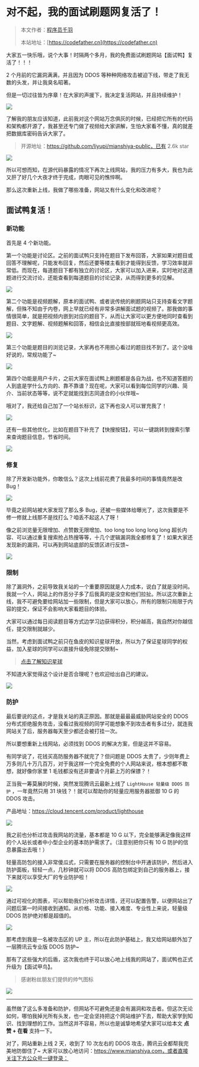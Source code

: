 # 对不起，我的面试刷题网复活了！

> 本文作者：[程序员千羽](https://yuyuanweb.feishu.cn/wiki/Abldw5WkjidySxkKxU2cQdAtnah)
>
> 本站地址：[https://codefather.cn](https://codefather.cn)

大家五一快乐哦，说个大事！时隔两个多月，我的免费面试刷题网站【面试鸭】复活了！！！

2 个月前的它漏洞满满，并且因为 DDOS 等种种网络攻击被迫下线，带走了我无数的头发，并让我臭名昭著。

但是一切过往皆为序章！在大家的声援下，我决定复活网站，并且持续维护！

![](https://pic.yupi.icu/5563/202311081454310.png)

了解我的朋友应该知道，此前我对这个网站万念俱灰的时候，已经把它所有的代码和架构都开源了，我甚至还专门做了视频给大家讲解，生怕大家看不懂，真的就差把数据库密码告诉大家了。

> 开源地址：https://github.com/liyupi/mianshiya-public，已有 2.6k star

![](https://mmbiz.qpic.cn/mmbiz_png/mngWTkJEOYInqMQrMkmSVcaCHJ60wLz3aqNztxRKFOL7m69IrWj2NBByNLEEy0yjaibhEIu3hQiahq7FKP0fmTqQ/640?wx_fmt=png&wxfrom=5&wx_lazy=1&wx_co=1)

所以可想而知，在源代码暴露的情况下再次上线网站，我的压力有多大，我也为此又肝了好几个大夜才终于完成，肉眼可见的憔悴啊。

那么这次重新上线，我做了哪些准备，网站又有什么变化和改进呢？

## 面试鸭复活！

### 新功能

首先是 4 个新功能。

第一个功能是讨论区。之前的面试鸭只支持在题目下发布回答，大家如果对题目或回答不理解呢，只能发布回复，然后还要等楼主看到才能得到反馈，学习效率就非常低。而现在，每道题目下都有独立的讨论区，大家可以加入进来，实时地对这道题进行交流讨论，还能查看到每道题目的讨论记录，从而得到更多的见解。

![](https://pic.yupi.icu/5563/202311081454341.png)

第二个功能是视频题解，原本的面试鸭、或者说传统的刷题网站只支持查看文字题解，但殊不知由于内卷，网上早就已经有非常多讲解面试题的视频了。那我做的事情很简单，就是把视频内嵌到对应的题目下，从而让大家可以更方便地同时查看到题目、文字题解、视频题解和回答，相信会比直接按部就班地看视频更高效。

![](https://pic.yupi.icu/5563/202311081454530.png)

第三个功能是题目的浏览记录，大家再也不用担心看过的题目找不到了。这个没啥好说的，常规功能了~

![](https://pic.yupi.icu/5563/202311081454427.png)

第四个功能是用户卡片，之前大家在面试鸭上刷题都是各自为战，也不知道答题的人到底是学什么方向的、靠不靠谱？现在呢，大家可以看到每位同学的兴趣、简介、当前状态等等，说不定就能找到志同道合的小伙伴哦~

哦对了，我还给自己加了一个站长标识，这下再也没人可以冒充我了！

![](https://pic.yupi.icu/5563/202311081454364.png)

还有一些其他优化，比如在题目下补充了【快搜按钮】，可以一键跳转到搜索引擎来查询题目信息，节省时间。

![](https://pic.yupi.icu/5563/202311081454965.png)

### 修复

除了开发新功能外，你敢信么？这次上线前花费了我最多时间的事情竟然是改 Bug！

![](https://pic.yupi.icu/5563/202311081454033.png)

毕竟之前网站被大家发现了那么多 Bug，还被一些媒体给曝光了，这次我要是不修一修就上线那不是找打么？咱丢不起这人了呀！

像之前浏览量无限增加、点赞数无限增加、too long too long long long 超长内容、可以通过重复搜索抢占热搜等等，十几个逻辑漏洞我全都修复了！如果大家还发现新的漏洞，可以再到网站底部的反馈区进行反馈~

![](https://pic.yupi.icu/5563/202311081454015.png)

### 限制

除了漏洞外，之前导致我关站的一个重要原因就是人力成本，说白了就是没时间。我就一个人，网站上的作恶分子多了后我真的是没空和他们拉扯。所以这次重新上线，我不可避免要给网站加一些限制，但是大家可以放心，所有的限制只局限于内容的提交，保证不会影响大家看题目的体验。

大家可以通过每日阅读题目等方式边学习边获得积分，积分越高，我自然对你越信任，提交限制就越少。

当然，考虑到面试鸭之前只在鱼皮的知识星球开放，所以为了保证星球同学的权益，加入星球的同学可以直接升级免除提交限制~

> [点击了解知识星球](https://mp.weixin.qq.com/s?__biz=MzI1NDczNTAwMA==&mid=2247508517&idx=1&sn=66803910cf2e7d88e6cab30df9271d5d&scene=21#wechat_redirect)

不知道大家觉得这个设计是否合理呢？也欢迎给出自己的建议。

![](https://pic.yupi.icu/5563/202311081454133.png)

### 防护

最后要说的这点，才是我关站的真正原因。那就是最最最威胁网站安全的 DDOS 分布式拒绝服务攻击，没看过我视频的同学可能想象不到攻击者有多过分，就连我网站关了后，服务器每天至少都还会被打挂一次。

所以要想重新上线网站，必须找到 DDOS 的解决方案，但是这并不容易。

有同学说了，花钱买高防服务器不就完了？但问题是 DDOS 太贵了，少则年费上万多则几十万几百万，对于我这样一个完全免费的个人网站来说，根本想都不敢想，就好像你家里 1 毛钱都没有还非要请个月薪上万的保镖？！

正当我一筹莫展的时候，突然发现腾讯云最新上线了 `LightHouse 轻量级 DDOS 防护` ，一年竟然只用 31 块钱？！就可以帮助你的轻量应用服务器抵御 10 G 的 DDOS 攻击。

产品地址：https://cloud.tencent.com/product/lighthouse

![](https://pic.yupi.icu/5563/202311081454480.png)

我之前也分析过攻击我网站的流量，基本都是 10 G 以下，完全能够满足像我这样的个人站长或者中小型企业的基本防护需求了。（注意别把你只有 10 G 防护的信息暴露出去哦！）

轻量高防包的接入非常傻瓜式，只需要在服务器的控制台中开通该防护，然后进入防护面板，轻轻一点，几秒钟就可以将 DDOS 高防包绑定到自己的服务器上，接下来就可以享受大厂的专业防护啦！

![](https://pic.yupi.icu/5563/202311081454569.png)

通过可视化的图表，可以帮助我们分析攻击详情，还可以配置告警，以便网站出了问题后第一时间接收到通知。从价格、功能、接入难度、专业性上来说，轻量级 DDOS 防护绝对都是超值的。

![](https://pic.yupi.icu/5563/202311081454560.png)

那考虑到我是一名被攻击区的 UP 主，所以在此防护基础上，我又给网站额外加了一层腾讯云专业版 DDOS 防护~

那有了这些强大的后盾，这次我也终于可以放心地上线我的网站了，面试鸭也正式升级为【面试甲鸟】。

> 感谢粉丝朋友们提供的帅气图标

![](https://pic.yupi.icu/5563/202311081454776.png)



------


虽然做了这么多准备和防护，但网站不可避免还是会有漏洞和攻击者。但这次无论如何，哪怕我掉光所有头发，也一定会坚持把这个网站维护下去，帮助大家学到知识、找到理想的工作。当然这并不容易，所以也是诚挚地希望大家可以给本文 **点赞 + 在看** 支持一下。

对了，网站重新上线 2 天，收到了 10 次左右的 DDOS 攻击，腾讯云全都帮我完美地防御住了~ 大家可以放心地访问：https://www.mianshiya.com，或者直接关注下方公众号一键登录：